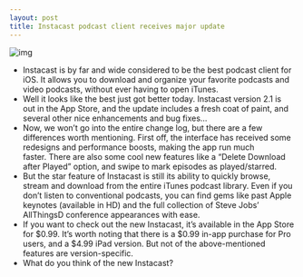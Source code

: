 ```yaml
---
layout: post
title: Instacast podcast client receives major update
---
```

![img](http://media.idownloadblog.com/wp-content/uploads/2012/06/instacast-ss.jpg)
* Instacast is by far and wide considered to be the best podcast client for iOS. It allows you to download and organize your favorite podcasts and video podcasts, without ever having to open iTunes.
* Well it looks like the best just got better today. Instacast version 2.1 is out in the App Store, and the update includes a fresh coat of paint, and several other nice enhancements and bug fixes…
* Now, we won’t go into the entire change log, but there are a few differences worth mentioning. First off, the interface has received some redesigns and performance boosts, making the app run much faster. There are also some cool new features like a “Delete Download after Played” option, and swipe to mark episodes as played/starred.
* But the star feature of Instacast is still its ability to quickly browse, stream and download from the entire iTunes podcast library. Even if you don’t listen to conventional podcasts, you can find gems like past Apple keynotes (available in HD) and the full collection of Steve Jobs’ AllThingsD conference appearances with ease.
* If you want to check out the new Instacast, it’s available in the App Store for $0.99. It’s worth noting that there is a $0.99 in-app purchase for Pro users, and a $4.99 iPad version. But not of the above-mentioned features are version-specific.
* What do you think of the new Instacast?

